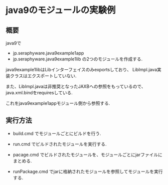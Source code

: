 # java9のモジュールの実験例

## 概要

java9で
- jp.seraphyware.java9example1app
- jp.seraphyware.java9example1lib
の2つのモジュールを作成する.

java9example1libはLibインターフェイスのみexportsしており、
LibImpl.java実装クラスはエクスポートしていない.

また、LibImpl.javaは非推奨となったJAXBへの参照をもっているので、
java.xml.bindをrequiresしている.


これをjava9example1appモジュール側から参照する.


## 実行方法

- build.cmd でモジュールごとにビルドを行う.
- run.cmd でビルドされたモジュールを実行する.

- pacage.cmd でビルドされたモジュールを、モジュールごとにjarファイルにまとめる.
- runPackage.cmd でjarに格納されたモジュールを参照してモジュールを実行する.
